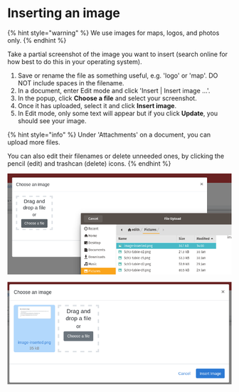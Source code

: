 # Inserting an image

{% hint style="warning" %}
We use images for maps, logos, and photos only.
{% endhint %}

Take a partial screenshot of the image you want to insert (search online for how best to do this in your operating system).

1. Save or rename the file as something useful, e.g. 'logo' or 'map'. DO NOT include spaces in the filename.
2. In a document, enter Edit mode and click 'Insert | Insert image …'.
3. In the popup, click **Choose a file** and select your screenshot.
4. Once it has uploaded, select it and click **Insert image**.
5. In Edit mode, only some text will appear but if you click **Update**, you should see your image.

{% hint style="info" %}
Under 'Attachments' on a document, you can upload more files.

You can also edit their filenames or delete unneeded ones, by clicking the pencil (edit) and trashcan (delete) icons.
{% endhint %}

![](<../.gitbook/assets/image (38).png>)

![](<../.gitbook/assets/image (250).png>)


